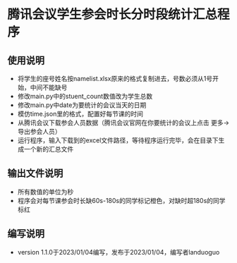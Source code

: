# 腾讯会议学生参会时长分时段统计汇总程序

## 使用说明
* 将学生的座号姓名按namelist.xlsx原来的格式复制进去，号数必须从1号开始，中间不能缺号 
* 修改main.py中的stuent_count数值改为学生总数 
* 修改main.py中date为要统计的会议当天的日期 
* 模仿time.json里的格式，配置好每节课的时间 
* 从腾讯会议下载参会人员数据（腾讯会议官网在你要统计的会议上点击 更多->导出参会人员） 
* 运行程序，输入下载到的excel文件路径，等待程序运行完毕，会在目录下生成一个新的汇总文件

## 输出文件说明
* 所有数值的单位为秒
* 程序会对每节课参会时长缺60s-180s的同学标记橙色，对缺时超180s的同学标红

## 编写说明
* version 1.1.0于2023/01/04编写，发布于2023/01/04，编写者landuoguo
